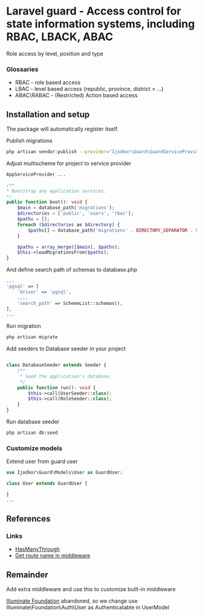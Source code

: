 # Laravel guard - Access control for state information systems, including RBAC, LBACK, ABAC

Role access by level, position and type

### Glossaries

- RBAC - role based access
- LBAC - level based access (republic, province, district > ...)
- ABAC\RABAC - (Restricted) Action based access

## Installation and setup

The package will automatically register itself.

Publish migrations
```bash
php artisan vendor:publish --provider="Ijodkor\Guard\GuardServiceProvider" --tag="guard-migrations"
```

Adjust multischeme for project to service provider
```php 
AppServiceProvider ...

/**
* Bootstrap any application services.
*/
public function boot(): void {
    $main = database_path('migrations');
    $directories = ['public', 'users', 'rbac'];
    $paths = [];
    foreach ($directories as $directory) {
        $paths[] = database_path('migrations' . DIRECTORY_SEPARATOR . $directory);
    }

    $paths = array_merge([$main], $paths);
    $this->loadMigrationsFrom($paths);
}
```

And define search path of schemas to database.php
```php
...
'pgsql' => [
    'driver' => 'pgsql',
    ....
    'search_path' => SchemeList::schemas(),
],
...
```

Run migration

```bash
php artisan migrate
```

Add seeders to Database seeder in your project

```php

class DatabaseSeeder extends Seeder {
    /**
     * Seed the application's database.
     */
    public function run(): void {
        $this->call(UserSeeder::class);
        $this->call(RoleSeeder::class);
    }
}
```

Run database seeder

```bash
php artisan db:seed
```

### Customize models

Extend user from guard user

```php
use Ijodkor\Guard\Models\User as GuardUser;

class User extends GuardUser {

}
...
```

## References

### Links

- [HasManyThrough](https://dev.to/mahmudulhsn/laravel-has-many-through-relationship-explained-with-example-22p4)
- [Get route name in middleware](https://laracasts.com/discuss/channels/general-discussion/get-controlller-name-and-action-in-middleware)

## Remainder

Add extra middleware and use this to customize built-in middleware

[Illuminate Foundation](https://packagist.org/packages/illuminate/foundation) abandoned, so we change use
Illuminate\Foundation\Auth\User as Authenticatable in UserModel 
